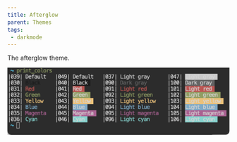```yaml
---
title: Afterglow
parent: Themes
tags: 
 - darkmode
---
```

The afterglow theme.

![Afterglow theme screenshot](images/afterglow.png)

